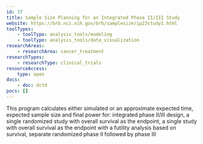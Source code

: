 ```yaml
---
id: 37
title: Sample Size Planning for an Integrated Phase II/III Study
website: https://brb.nci.nih.gov/brb/samplesize/ip23study1.html
toolTypes:
    - toolType: analysis_tools/modeling
    - toolType: analysis_tools/data_visualization
researchAreas:
    - researchArea: cancer_treatment
researchTypes:
    - researchType: clinical_trials
resourceAccess:
    type: open
docs:
    - doc: dctd
pocs: []        
---
```

This program calculates either simulated or an approximate expected time, expected sample size and final power for: integrated phase II/III design, a single randomized study with overall survival as the endpoint, a single study with overall survival as the endpoint with a futility analysis based on survival, separate randomized phase II followed by phase III
